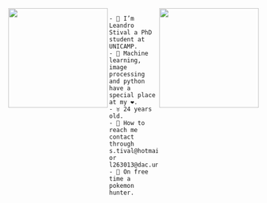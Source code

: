 <img align="left" height="200" src="https://media.giphy.com/media/NHUONhmbo448/giphy.gif"/>
<img align="right" height="200" src="https://media.giphy.com/media/VFwgoSSIBaN9wcE5B1/giphy.gif"/>

```
- 👋 I’m Leandro Stival a PhD student at UNICAMP.
- 👀 Machine learning, image processing and python have a special place at my ❤️.
- ♉ 24 years old.
- 💌 How to reach me contact through s.tival@hotmail.com or l263013@dac.unicamp.br.
- 📓 On free time a pokemon hunter.
```

<!--
**lstival/lstival** is a ✨ _special_ ✨ repository because its `README.md` (this file) appears on your GitHub profile.

Here are some ideas to get you started:
### Hi there 👋

-->
